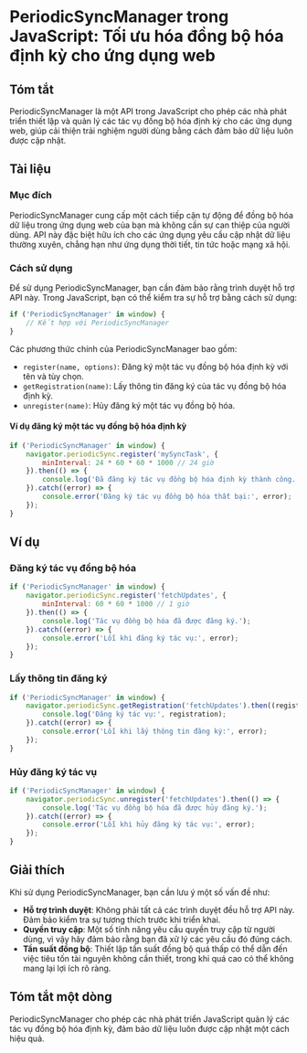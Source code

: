 <!--
Meta Description: # PeriodicSyncManager trong JavaScript: Tối ưu hóa đồng bộ hóa định kỳ cho ứng dụng web ## Tóm tắt PeriodicSyncManager là một API trong JavaScript cho...
Meta Keywords: đồng, tác, đăng, hóa, periodicsyncmanager
-->

# PeriodicSyncManager trong JavaScript: Tối ưu hóa đồng bộ hóa định kỳ cho ứng dụng web

## Tóm tắt
PeriodicSyncManager là một API trong JavaScript cho phép các nhà phát triển thiết lập và quản lý các tác vụ đồng bộ hóa định kỳ cho các ứng dụng web, giúp cải thiện trải nghiệm người dùng bằng cách đảm bảo dữ liệu luôn được cập nhật.

## Tài liệu
### Mục đích
PeriodicSyncManager cung cấp một cách tiếp cận tự động để đồng bộ hóa dữ liệu trong ứng dụng web của bạn mà không cần sự can thiệp của người dùng. API này đặc biệt hữu ích cho các ứng dụng yêu cầu cập nhật dữ liệu thường xuyên, chẳng hạn như ứng dụng thời tiết, tin tức hoặc mạng xã hội.

### Cách sử dụng
Để sử dụng PeriodicSyncManager, bạn cần đảm bảo rằng trình duyệt hỗ trợ API này. Trong JavaScript, bạn có thể kiểm tra sự hỗ trợ bằng cách sử dụng:

```javascript
if ('PeriodicSyncManager' in window) {
    // Kết hợp với PeriodicSyncManager
}
```

Các phương thức chính của PeriodicSyncManager bao gồm:
- `register(name, options)`: Đăng ký một tác vụ đồng bộ hóa định kỳ với tên và tùy chọn.
- `getRegistration(name)`: Lấy thông tin đăng ký của tác vụ đồng bộ hóa định kỳ.
- `unregister(name)`: Hủy đăng ký một tác vụ đồng bộ hóa.

#### Ví dụ đăng ký một tác vụ đồng bộ hóa định kỳ
```javascript
if ('PeriodicSyncManager' in window) {
    navigator.periodicSync.register('mySyncTask', {
        minInterval: 24 * 60 * 60 * 1000 // 24 giờ
    }).then(() => {
        console.log('Đã đăng ký tác vụ đồng bộ hóa định kỳ thành công.');
    }).catch((error) => {
        console.error('Đăng ký tác vụ đồng bộ hóa thất bại:', error);
    });
}
```

## Ví dụ
### Đăng ký tác vụ đồng bộ hóa
```javascript
if ('PeriodicSyncManager' in window) {
    navigator.periodicSync.register('fetchUpdates', {
        minInterval: 60 * 60 * 1000 // 1 giờ
    }).then(() => {
        console.log('Tác vụ đồng bộ hóa đã được đăng ký.');
    }).catch((error) => {
        console.error('Lỗi khi đăng ký tác vụ:', error);
    });
}
```

### Lấy thông tin đăng ký
```javascript
if ('PeriodicSyncManager' in window) {
    navigator.periodicSync.getRegistration('fetchUpdates').then((registration) => {
        console.log('Đăng ký tác vụ:', registration);
    }).catch((error) => {
        console.error('Lỗi khi lấy thông tin đăng ký:', error);
    });
}
```

### Hủy đăng ký tác vụ
```javascript
if ('PeriodicSyncManager' in window) {
    navigator.periodicSync.unregister('fetchUpdates').then(() => {
        console.log('Tác vụ đồng bộ hóa đã được hủy đăng ký.');
    }).catch((error) => {
        console.error('Lỗi khi hủy đăng ký tác vụ:', error);
    });
}
```

## Giải thích
Khi sử dụng PeriodicSyncManager, bạn cần lưu ý một số vấn đề như:
- **Hỗ trợ trình duyệt**: Không phải tất cả các trình duyệt đều hỗ trợ API này. Đảm bảo kiểm tra sự tương thích trước khi triển khai.
- **Quyền truy cập**: Một số tính năng yêu cầu quyền truy cập từ người dùng, vì vậy hãy đảm bảo rằng bạn đã xử lý các yêu cầu đó đúng cách.
- **Tần suất đồng bộ**: Thiết lập tần suất đồng bộ quá thấp có thể dẫn đến việc tiêu tốn tài nguyên không cần thiết, trong khi quá cao có thể không mang lại lợi ích rõ ràng.

## Tóm tắt một dòng
PeriodicSyncManager cho phép các nhà phát triển JavaScript quản lý các tác vụ đồng bộ hóa định kỳ, đảm bảo dữ liệu luôn được cập nhật một cách hiệu quả.